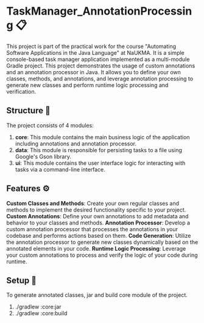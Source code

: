 # TaskManager_AnnotationProcessing :clipboard:

This project is part of the practical work for the course "Automating Software Applications in the Java Language" at NaUKMA. It is a simple console-based task manager application implemented as a multi-module Gradle project.
This project demonstrates the usage of custom annotations and an annotation processor in Java. It allows you to define your own classes, methods, and annotations, and leverage annotation processing to generate new classes and perform runtime logic processing and verification.

## Structure :open_file_folder:

The project consists of 4 modules:

1. **core**: This module contains the main business logic of the application including annotations and annotation processor.
2. **data**: This module is responsible for persisting tasks to a file using Google's Gson library.
3. **ui**: This module contains the user interface logic for interacting with tasks via a command-line interface.

## Features :gear:

**Custom Classes and Methods**: Create your own regular classes and methods to implement the desired functionality specific to your project.
**Custom Annotations**: Define your own annotations to add metadata and behavior to your classes and methods.
**Annotation Processor**: Develop a custom annotation processor that processes the annotations in your codebase and performs actions based on them.
**Code Generation**: Utilize the annotation processor to generate new classes dynamically based on the annotated elements in your code.
**Runtime Logic Processing**: Leverage your custom annotations to process and verify the logic of your code during runtime.

## Setup :wrench:

To generate annotated classes, jar and build core module of the project.
1. ./gradlew :core:jar
2. ./gradlew :core:build
